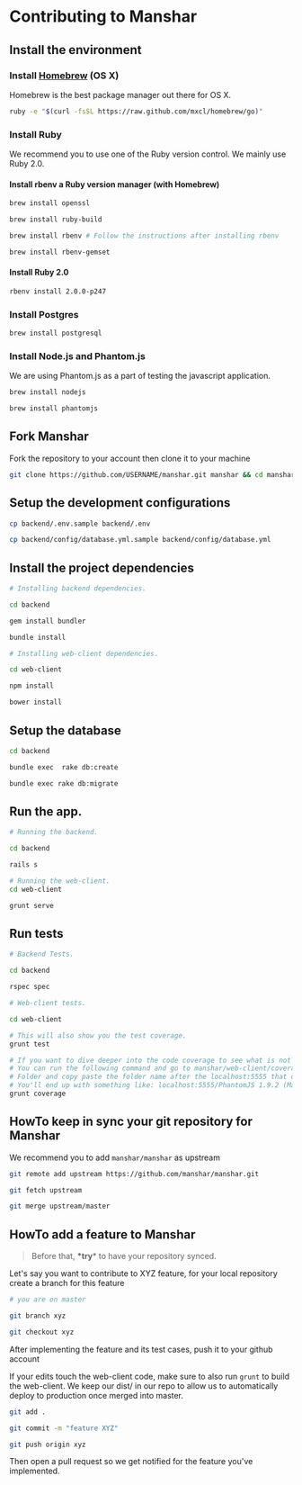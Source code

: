 # Contributing to Manshar

## Install the environment

### Install [Homebrew](http://brew.sh/) (OS X)

Homebrew is the best package manager out there for OS X.

```sh
ruby -e "$(curl -fsSL https://raw.github.com/mxcl/homebrew/go)"
```

### Install Ruby

We recommend you to use one of the Ruby version control. We mainly use Ruby 2.0.

#### Install rbenv a Ruby version manager (with Homebrew)

```sh
brew install openssl

brew install ruby-build

brew install rbenv # Follow the instructions after installing rbenv

brew install rbenv-gemset
```

#### Install Ruby 2.0

```sh
rbenv install 2.0.0-p247
```

### Install Postgres

```sh
brew install postgresql
```

### Install Node.js and Phantom.js

We are using Phantom.js as a part of testing the javascript application.

```sh
brew install nodejs

brew install phantomjs
```

## Fork Manshar

Fork the repository to your account then clone it to your machine

```sh
git clone https://github.com/USERNAME/manshar.git manshar && cd manshar
```

## Setup the development configurations

```sh
cp backend/.env.sample backend/.env

cp backend/config/database.yml.sample backend/config/database.yml
```

## Install the project dependencies

```sh
# Installing backend dependencies.

cd backend

gem install bundler

bundle install

# Installing web-client dependencies.

cd web-client

npm install

bower install
```

## Setup the database

```sh
cd backend

bundle exec  rake db:create

bundle exec rake db:migrate
```

## Run the app.

```sh
# Running the backend.

cd backend

rails s

# Running the web-client.
cd web-client

grunt serve
```

## Run tests

```sh
# Backend Tests.

cd backend

rspec spec

# Web-client tests.

cd web-client

# This will also show you the test coverage.
grunt test

# If you want to dive deeper into the code coverage to see what is not covered.
# You can run the following command and go to manshar/web-client/coverage/
# Folder and copy paste the folder name after the localhost:5555 that opened.
# You'll end up with something like: localhost:5555/PhantomJS 1.9.2 (Mac OS X)
grunt coverage
```

## HowTo keep in sync your git repository for Manshar

We recommend you to add `manshar/manshar` as upstream

```sh
git remote add upstream https://github.com/manshar/manshar.git

git fetch upstream

git merge upstream/master
```

## HowTo add a feature to Manshar

> Before that, **\*try*** to have your repository synced.

Let's say you want to contribute to XYZ feature, for your local repository create a branch for this feature

```sh
# you are on master

git branch xyz

git checkout xyz
```

After implementing the feature and its test cases, push it to your github account

If your edits touch the web-client code, make sure to also run ```grunt``` to build the web-client. We keep
our dist/ in our repo to allow us to automatically deploy to production once merged into master.

```sh
git add .

git commit -m "feature XYZ"

git push origin xyz
```

Then open a pull request so we get notified for the feature you've implemented.
